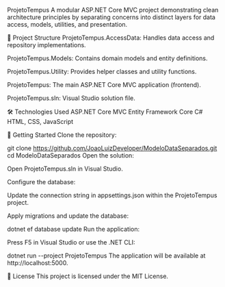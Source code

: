 ProjetoTempus
A modular ASP.NET Core MVC project demonstrating clean architecture principles by separating concerns into distinct layers for data access, models, utilities, and presentation.

📁 Project Structure
ProjetoTempus.AccessData: Handles data access and repository implementations.

ProjetoTempus.Models: Contains domain models and entity definitions.

ProjetoTempus.Utility: Provides helper classes and utility functions.

ProjetoTempus: The main ASP.NET Core MVC application (frontend).

ProjetoTempus.sln: Visual Studio solution file.

🛠️ Technologies Used
ASP.NET Core MVC
Entity Framework Core
C#
HTML, CSS, JavaScript

🚀 Getting Started
Clone the repository:

git clone https://github.com/JoaoLuizDeveloper/ModeloDataSeparados.git
<br />
cd ModeloDataSeparados
Open the solution:

Open ProjetoTempus.sln in Visual Studio.

Configure the database:

Update the connection string in appsettings.json within the ProjetoTempus project.

Apply migrations and update the database:

dotnet ef database update
Run the application:

Press F5 in Visual Studio or use the .NET CLI:

dotnet run --project ProjetoTempus
The application will be available at http://localhost:5000.

📄 License
This project is licensed under the MIT License.
